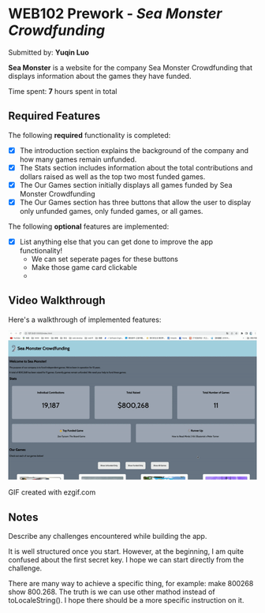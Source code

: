 # WEB102 Prework - _Sea Monster Crowdfunding_

Submitted by: **Yuqin Luo**



**Sea Monster** is a website for the company Sea Monster Crowdfunding that displays information about the games they have funded.

Time spent: **7** hours spent in total

## Required Features

The following **required** functionality is completed:

- [x] The introduction section explains the background of the company and how many games remain unfunded.
- [x] The Stats section includes information about the total contributions and dollars raised as well as the top two most funded games.
- [x] The Our Games section initially displays all games funded by Sea Monster Crowdfunding
- [x] The Our Games section has three buttons that allow the user to display only unfunded games, only funded games, or all games.

The following **optional** features are implemented:

- [x] List anything else that you can get done to improve the app functionality!
  * We can set seperate pages for these buttons
  * Make those game card clickable
  * 

## Video Walkthrough

Here's a walkthrough of implemented features:

<img src='temp.gif' width='' alt='Video Walkthrough' />

<!-- Replace this with whatever GIF tool you used! -->

GIF created with ezgif.com

<!-- Recommended tools:
[Kap](https://getkap.co/) for macOS
[ScreenToGif](https://www.screentogif.com/) for Windows
[peek](https://github.com/phw/peek) for Linux. -->

## Notes

Describe any challenges encountered while building the app.

It is well structured once you start. However, at the beginning, I am quite confused about the first secret key. I hope we can start directly from the challenge.



There are many way to achieve a specific thing, for example: make 800268 show 800.268. The truth is we can use other mathod instead of toLocaleString(). I hope there should be a more specific instruction on it.





